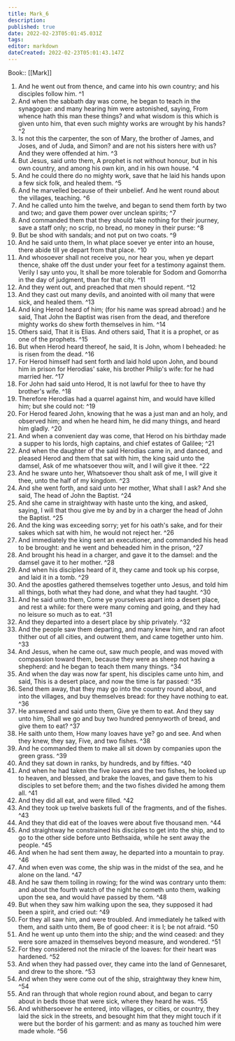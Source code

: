 ```yaml
---
title: Mark_6
description: 
published: true
date: 2022-02-23T05:01:45.031Z
tags: 
editor: markdown
dateCreated: 2022-02-23T05:01:43.147Z
---
```


 Book:: [[Mark]]
 1. And he went out from thence, and came into his own country; and his disciples follow him. ^1
 2. And when the sabbath day was come, he began to teach in the synagogue: and many hearing him were astonished, saying, From whence hath this man these things? and what wisdom is this which is given unto him, that even such mighty works are wrought by his hands? ^2
 3. Is not this the carpenter, the son of Mary, the brother of James, and Joses, and of Juda, and Simon? and are not his sisters here with us? And they were offended at him. ^3
 4. But Jesus, said unto them, A prophet is not without honour, but in his own country, and among his own kin, and in his own house. ^4
 5. And he could there do no mighty work, save that he laid his hands upon a few sick folk, and healed them. ^5
 6. And he marvelled because of their unbelief. And he went round about the villages, teaching. ^6
 7. And he called unto him the twelve, and began to send them forth by two and two; and gave them power over unclean spirits; ^7
 8. And commanded them that they should take nothing for their journey, save a staff only; no scrip, no bread, no money in their purse: ^8
 9. But be shod with sandals; and not put on two coats. ^9
 10. And he said unto them, In what place soever ye enter into an house, there abide till ye depart from that place. ^10
 11. And whosoever shall not receive you, nor hear you, when ye depart thence, shake off the dust under your feet for a testimony against them. Verily I say unto you, It shall be more tolerable for Sodom and Gomorrha in the day of judgment, than for that city. ^11
 12. And they went out, and preached that men should repent. ^12
 13. And they cast out many devils, and anointed with oil many that were sick, and healed them. ^13
 14. And king Herod heard of him; (for his name was spread abroad:) and he said, That John the Baptist was risen from the dead, and therefore mighty works do shew forth themselves in him. ^14
 15. Others said, That it is Elias. And others said, That it is a prophet, or as one of the prophets. ^15
 16. But when Herod heard thereof, he said, It is John, whom I beheaded: he is risen from the dead. ^16
 17. For Herod himself had sent forth and laid hold upon John, and bound him in prison for Herodias' sake, his brother Philip's wife: for he had married her. ^17
 18. For John had said unto Herod, It is not lawful for thee to have thy brother's wife. ^18
 19. Therefore Herodias had a quarrel against him, and would have killed him; but she could not: ^19
 20. For Herod feared John, knowing that he was a just man and an holy, and observed him; and when he heard him, he did many things, and heard him gladly. ^20
 21. And when a convenient day was come, that Herod on his birthday made a supper to his lords, high captains, and chief estates of Galilee; ^21
 22. And when the daughter of the said Herodias came in, and danced, and pleased Herod and them that sat with him, the king said unto the damsel, Ask of me whatsoever thou wilt, and I will give it thee. ^22
 23. And he sware unto her, Whatsoever thou shalt ask of me, I will give it thee, unto the half of my kingdom. ^23
 24. And she went forth, and said unto her mother, What shall I ask? And she said, The head of John the Baptist. ^24
 25. And she came in straightway with haste unto the king, and asked, saying, I will that thou give me by and by in a charger the head of John the Baptist. ^25
 26. And the king was exceeding sorry; yet for his oath's sake, and for their sakes which sat with him, he would not reject her. ^26
 27. And immediately the king sent an executioner, and commanded his head to be brought: and he went and beheaded him in the prison, ^27
 28. And brought his head in a charger, and gave it to the damsel: and the damsel gave it to her mother. ^28
 29. And when his disciples heard of it, they came and took up his corpse, and laid it in a tomb. ^29
 30. And the apostles gathered themselves together unto Jesus, and told him all things, both what they had done, and what they had taught. ^30
 31. And he said unto them, Come ye yourselves apart into a desert place, and rest a while: for there were many coming and going, and they had no leisure so much as to eat. ^31
 32. And they departed into a desert place by ship privately. ^32
 33. And the people saw them departing, and many knew him, and ran afoot thither out of all cities, and outwent them, and came together unto him. ^33
 34. And Jesus, when he came out, saw much people, and was moved with compassion toward them, because they were as sheep not having a shepherd: and he began to teach them many things. ^34
 35. And when the day was now far spent, his disciples came unto him, and said, This is a desert place, and now the time is far passed: ^35
 36. Send them away, that they may go into the country round about, and into the villages, and buy themselves bread: for they have nothing to eat. ^36
 37. He answered and said unto them, Give ye them to eat. And they say unto him, Shall we go and buy two hundred pennyworth of bread, and give them to eat? ^37
 38. He saith unto them, How many loaves have ye? go and see. And when they knew, they say, Five, and two fishes. ^38
 39. And he commanded them to make all sit down by companies upon the green grass. ^39
 40. And they sat down in ranks, by hundreds, and by fifties. ^40
 41. And when he had taken the five loaves and the two fishes, he looked up to heaven, and blessed, and brake the loaves, and gave them to his disciples to set before them; and the two fishes divided he among them all. ^41
 42. And they did all eat, and were filled. ^42
 43. And they took up twelve baskets full of the fragments, and of the fishes. ^43
 44. And they that did eat of the loaves were about five thousand men. ^44
 45. And straightway he constrained his disciples to get into the ship, and to go to the other side before unto Bethsaida, while he sent away the people. ^45
 46. And when he had sent them away, he departed into a mountain to pray. ^46
 47. And when even was come, the ship was in the midst of the sea, and he alone on the land. ^47
 48. And he saw them toiling in rowing; for the wind was contrary unto them: and about the fourth watch of the night he cometh unto them, walking upon the sea, and would have passed by them. ^48
 49. But when they saw him walking upon the sea, they supposed it had been a spirit, and cried out: ^49
 50. For they all saw him, and were troubled. And immediately he talked with them, and saith unto them, Be of good cheer: it is I; be not afraid. ^50
 51. And he went up unto them into the ship; and the wind ceased: and they were sore amazed in themselves beyond measure, and wondered. ^51
 52. For they considered not the miracle of the loaves: for their heart was hardened. ^52
 53. And when they had passed over, they came into the land of Gennesaret, and drew to the shore. ^53
 54. And when they were come out of the ship, straightway they knew him, ^54
 55. And ran through that whole region round about, and began to carry about in beds those that were sick, where they heard he was. ^55
 56. And whithersoever he entered, into villages, or cities, or country, they laid the sick in the streets, and besought him that they might touch if it were but the border of his garment: and as many as touched him were made whole. ^56
